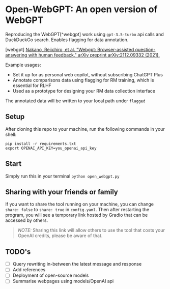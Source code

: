 # Open-WebGPT: An open version of WebGPT

Reproducing the WebGPT[^webgpt] work using `gpt-3.5-turbo` api calls and DuckDuckGo search.
Enables flagging for data annotation.

[webgpt] [Nakano, Reiichiro, et al. "Webgpt: Browser-assisted question-answering with human feedback." arXiv preprint arXiv:2112.09332 (2021).](https://arxiv.org/abs/2112.09332)

Example usages:
* Set it up for as personal web copilot, without subscribing ChatGPT Plus
* Annotate comparisons data using flagging for RM training, which is essential for RLHF
* Used as a prototype for designing your RM data collection interface

The annotated data will be written to your local path under `flagged`

## Setup

After cloning this repo to your machine, run the following commands in your shell:
```shell
pip install -r requirements.txt
export OPENAI_API_KEY=you_openai_api_key
```

## Start

Simply run this in your terminal `python open_webgpt.py`

## Sharing with your friends or family

If you want to share the tool running on your machine, you can change `share: false` to `share: true` in `config.yaml`.
Then after restarting the program, you will see a temporary link hosted by Gradio that can be accessed by others.
> _NOTE:_ Sharing this link will allow others to use the tool that costs your OpenAI credits, please be aware of that.

## TODO's

- [ ] Query rewriting in-between the latest message and response
- [ ] Add references
- [ ] Deployment of open-source models
- [ ] Summarise webpages using models/OpenAI api

